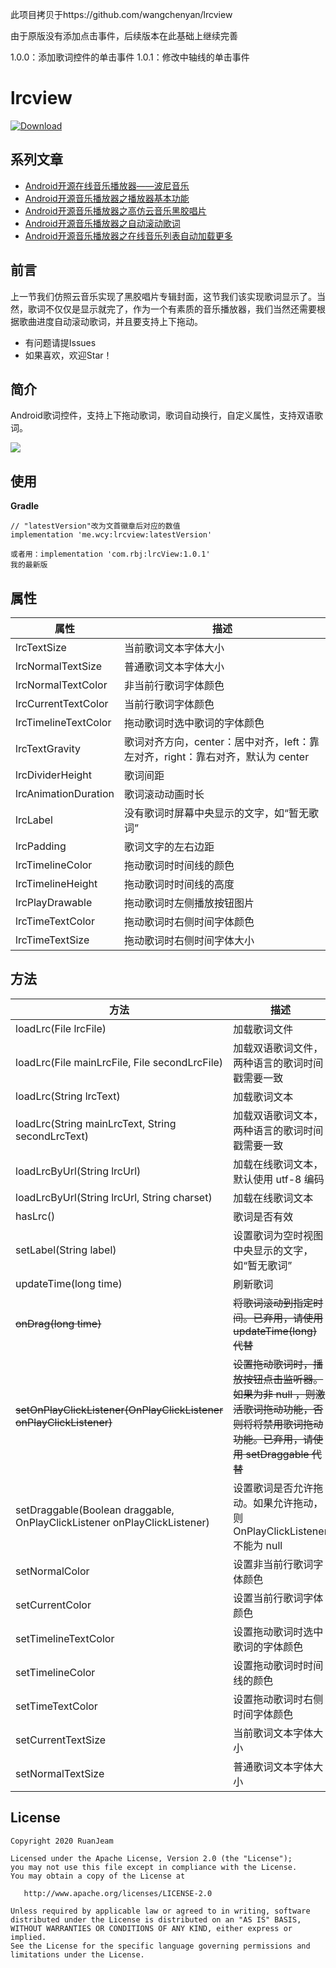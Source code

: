 此项目拷贝于https://github.com/wangchenyan/lrcview

由于原版没有添加点击事件，后续版本在此基础上继续完善

1.0.0：添加歌词控件的单击事件
1.0.1：修改中轴线的单击事件


# lrcview
[![Download](https://api.bintray.com/ruanbaojun1105/maven/lrcview/images/download.svg)](
https://dl.bintray.com/ruanbaojun1105/maven/lrcview/_latestVersion)

## 系列文章
- [Android开源在线音乐播放器——波尼音乐](https://juejin.im/post/5c373a32e51d4551cc6df6db)
- [Android开源音乐播放器之播放器基本功能](https://juejin.im/post/5c373a32e51d45521315fc50)
- [Android开源音乐播放器之高仿云音乐黑胶唱片](https://juejin.im/post/5c373a336fb9a04a016488e8)
- [Android开源音乐播放器之自动滚动歌词](https://juejin.im/post/5c373a336fb9a049f43b85de)
- [Android开源音乐播放器之在线音乐列表自动加载更多](https://juejin.im/post/5c373a336fb9a049b82aaaaf)

## 前言
上一节我们仿照云音乐实现了黑胶唱片专辑封面，这节我们该实现歌词显示了。当然，歌词不仅仅是显示就完了，作为一个有素质的音乐播放器，我们当然还需要根据歌曲进度自动滚动歌词，并且要支持上下拖动。

- 有问题请提Issues
- 如果喜欢，欢迎Star！

## 简介
Android歌词控件，支持上下拖动歌词，歌词自动换行，自定义属性，支持双语歌词。

![](https://raw.githubusercontent.com/wangchenyan/lrcview/master/art/screenshot.gif)


## 使用
**Gradle**
```
// "latestVersion"改为文首徽章后对应的数值
implementation 'me.wcy:lrcview:latestVersion'

或者用：implementation 'com.rbj:lrcView:1.0.1'
我的最新版
```

## 属性
| 属性 | 描述 |
| ---- | ---- |
| lrcTextSize | 当前歌词文本字体大小 |
| lrcNormalTextSize | 普通歌词文本字体大小 |
| lrcNormalTextColor | 非当前行歌词字体颜色 |
| lrcCurrentTextColor | 当前行歌词字体颜色 |
| lrcTimelineTextColor | 拖动歌词时选中歌词的字体颜色 |
| lrcTextGravity | 歌词对齐方向，center：居中对齐，left：靠左对齐，right：靠右对齐，默认为 center |
| lrcDividerHeight | 歌词间距 |
| lrcAnimationDuration | 歌词滚动动画时长 |
| lrcLabel | 没有歌词时屏幕中央显示的文字，如“暂无歌词” |
| lrcPadding | 歌词文字的左右边距 |
| lrcTimelineColor | 拖动歌词时时间线的颜色 |
| lrcTimelineHeight | 拖动歌词时时间线的高度 |
| lrcPlayDrawable | 拖动歌词时左侧播放按钮图片 |
| lrcTimeTextColor | 拖动歌词时右侧时间字体颜色 |
| lrcTimeTextSize | 拖动歌词时右侧时间字体大小 |

## 方法
| 方法 | 描述 |
| ---- | ---- |
| loadLrc(File lrcFile) | 加载歌词文件 |
| loadLrc(File mainLrcFile, File secondLrcFile) | 加载双语歌词文件，两种语言的歌词时间戳需要一致 |
| loadLrc(String lrcText) | 加载歌词文本 |
| loadLrc(String mainLrcText, String secondLrcText) | 加载双语歌词文本，两种语言的歌词时间戳需要一致 |
| loadLrcByUrl(String lrcUrl) | 加载在线歌词文本，默认使用 utf-8 编码 |
| loadLrcByUrl(String lrcUrl, String charset) | 加载在线歌词文本 |
| hasLrc() | 歌词是否有效 |
| setLabel(String label) | 设置歌词为空时视图中央显示的文字，如“暂无歌词” |
| updateTime(long time) | 刷新歌词 |
| ~~onDrag(long time)~~ | ~~将歌词滚动到指定时间。已弃用，请使用 updateTime(long) 代替~~ |
| ~~setOnPlayClickListener(OnPlayClickListener onPlayClickListener)~~ | ~~设置拖动歌词时，播放按钮点击监听器。如果为非 null ，则激活歌词拖动功能，否则将将禁用歌词拖动功能。已弃用，请使用 setDraggable 代替~~ |
| setDraggable(Boolean draggable, OnPlayClickListener onPlayClickListener) | 设置歌词是否允许拖动。如果允许拖动，则 OnPlayClickListener 不能为 null |
| setNormalColor | 设置非当前行歌词字体颜色 |
| setCurrentColor | 设置当前行歌词字体颜色 |
| setTimelineTextColor | 设置拖动歌词时选中歌词的字体颜色 |
| setTimelineColor | 设置拖动歌词时时间线的颜色 |
| setTimeTextColor | 设置拖动歌词时右侧时间字体颜色 |
| setCurrentTextSize | 当前歌词文本字体大小 |
| setNormalTextSize | 普通歌词文本字体大小 |


## License

    Copyright 2020 RuanJeam

    Licensed under the Apache License, Version 2.0 (the "License");
    you may not use this file except in compliance with the License.
    You may obtain a copy of the License at

       http://www.apache.org/licenses/LICENSE-2.0

    Unless required by applicable law or agreed to in writing, software
    distributed under the License is distributed on an "AS IS" BASIS,
    WITHOUT WARRANTIES OR CONDITIONS OF ANY KIND, either express or implied.
    See the License for the specific language governing permissions and
    limitations under the License.
